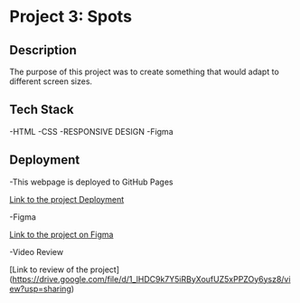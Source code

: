 # Project 3: Spots

## Description

The purpose of this project was to create something that would adapt to different screen sizes.

## Tech Stack

-HTML
-CSS
-RESPONSIVE DESIGN
-Figma

## Deployment

-This webpage is deployed to GitHub Pages

[Link to the project Deployment](https://domenique412.github.io/se_project_spots/)

-Figma

[Link to the project on Figma](https://www.figma.com/file/BBNm2bC3lj8QQMHlnqRsga/Sprint-3-Project-%E2%80%94-Spots?type=design&node-id=2%3A60&mode=design&t=afgNFybdorZO6cQo-1)

-Video Review

[Link to review of the project] (https://drive.google.com/file/d/1_lHDC9k7Y5iRByXoufUZ5xPPZOy6ysz8/view?usp=sharing)
